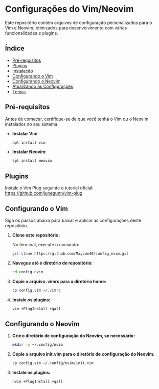 # Configurações do Vim/Neovim

Este repositório contém arquivos de configuração personalizados para o Vim e Neovim, otimizados para desenvolvimento com várias funcionalidades e plugins.

## Índice

- [Pré-requisitos](#pré-requisitos)
- [Plugins](#plugins)
- [Instalação](#instalação)
- [Configurando o Vim](#configurando-o-vim)
- [Configurando o Neovim](#configurando-o-neovim)
- [Atualizando as Configurações](#atualizando-as-configurações)
- [Temas](#temas)

## Pré-requisitos

Antes de começar, certifique-se de que você tenha o Vim ou o Neovim instalados no seu sistema.

- **Instalar Vim**:
  ```bash
  apt install vim
  ```
- **Instalar Neovim**:
  ```bash
  apt install neovim
  ```
  
## Plugins
Instale o Vim Plug seguinte o tutorial oficial:
https://github.com/junegunn/vim-plug

## Configurando o Vim

Siga os passos abaixo para baixar e aplicar as configurações deste repositório.

1. **Clone este repositório:**

   No terminal, execute o comando:

   ```bash
   git clone https://github.com/Maycon40/config_nvim.git
   ```
   
2. **Navegue até o diretório do repositório:**
   ```bash
   cd config-nvim
   ```
   
3. **Copie o arquivo .vimrc para o diretório home:**
   ```bash
   cp config.vim ~/.vimrc
   ```

4. **Instale os plugins:**
   ```bash
   vim +PlugInstall +qall
   ```
   
## Configurando o Neovim
   
1. **Crie o diretório de configuração do Neovim, se necessário:**
   ```bash
   mkdir -p ~/.config/nvim
   ```

2. **Copie o arquivo init.vim para o diretório de configuração do Neovim:**
   ```bash
   cp config.vim ~/.config/nvim/init.vim
   ```

3. **Instale os plugins:**
   ```bash
   nvim +PlugInstall +qall
   ```
